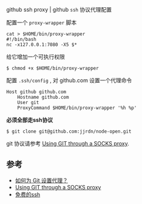github ssh proxy | github `ssh` 协议代理配置


配置一个 `proxy-wrapper` 脚本
    
    cat > $HOME/bin/proxy-wrapper  
    #!/bin/bash  
    nc -x127.0.0.1:7080 -X5 $*

给它增加一个可执行权限
    
    $ chmod +x $HOME/bin/proxy-wrapper

配置 `.ssh/config` , 对 github.com 设置一个代理命令
    
    Host github github.com  
        Hostname github.com  
        User git  
        ProxyCommand $HOME/bin/proxy-wrapper '%h %p'

**必须全部走ssh协议**
    
    $ git clone git@github.com:jjrdn/node-open.git

git 协议请参考 [Using GIT through a SOCKS proxy](http://twopenguins.org/tips/git-through-proxy.php).

## 参考

  * [如何为 Git 设置代理？](http://segmentfault.com/q/1010000000118837)
  * [Using GIT through a SOCKS proxy](http://twopenguins.org/tips/git-through-proxy.php)
  * [免费的ssh](http://milnk.com/link/10645)
  

